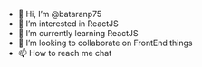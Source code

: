 - 👋 Hi, I’m @bataranp75
- 👀 I’m interested in ReactJS
- 🌱 I’m currently learning ReactJS
- 💞️ I’m looking to collaborate on FrontEnd things
- 📫 How to reach me chat

<!---
bataranp75/bataranp75 is a ✨ special ✨ repository because its `README.md` (this file) appears on your GitHub profile.
You can click the Preview link to take a look at your changes.
--->
